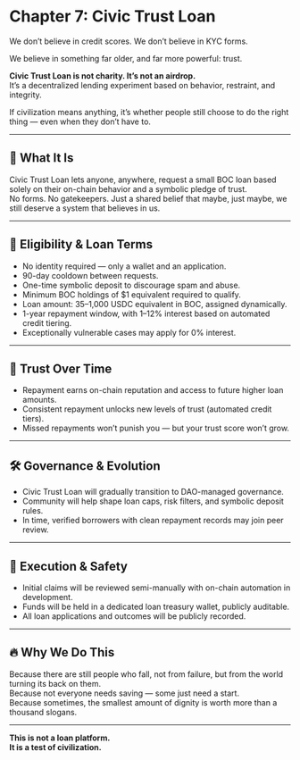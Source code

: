 # Chapter 7: Civic Trust Loan

We don’t believe in credit scores. We don’t believe in KYC forms.

We believe in something far older, and far more powerful: trust.

**Civic Trust Loan is not charity. It’s not an airdrop.**  
It’s a decentralized lending experiment based on behavior, restraint, and integrity.

If civilization means anything, it’s whether people still choose to do the right thing — even when they don’t have to.

---

## 💠 What It Is

Civic Trust Loan lets anyone, anywhere, request a small BOC loan based solely on their on-chain behavior and a symbolic pledge of trust.  
No forms. No gatekeepers. Just a shared belief that maybe, just maybe, we still deserve a system that believes in us.

---

## 📜 Eligibility & Loan Terms

- No identity required — only a wallet and an application.
- 90-day cooldown between requests.
- One-time symbolic deposit to discourage spam and abuse.
- Minimum BOC holdings of $1 equivalent required to qualify.
- Loan amount: 35–1,000 USDC equivalent in BOC, assigned dynamically.
- 1-year repayment window, with 1–12% interest based on automated credit tiering.
- Exceptionally vulnerable cases may apply for 0% interest.

---

## 🧭 Trust Over Time

- Repayment earns on-chain reputation and access to future higher loan amounts.
- Consistent repayment unlocks new levels of trust (automated credit tiers).
- Missed repayments won’t punish you — but your trust score won’t grow.

---

## 🛠 Governance & Evolution

- Civic Trust Loan will gradually transition to DAO-managed governance.
- Community will help shape loan caps, risk filters, and symbolic deposit rules.
- In time, verified borrowers with clean repayment records may join peer review.

---

## 🧱 Execution & Safety

- Initial claims will be reviewed semi-manually with on-chain automation in development.
- Funds will be held in a dedicated loan treasury wallet, publicly auditable.
- All loan applications and outcomes will be publicly recorded.

---

## 🔥 Why We Do This

Because there are still people who fall, not from failure, but from the world turning its back on them.  
Because not everyone needs saving — some just need a start.  
Because sometimes, the smallest amount of dignity is worth more than a thousand slogans.

---

**This is not a loan platform.**  
**It is a test of civilization.**